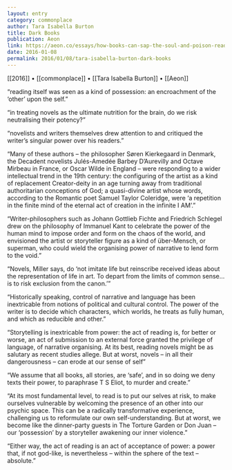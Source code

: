 ```yaml
---
layout: entry
category: commonplace
author: Tara Isabella Burton
title: Dark Books
publication: Aeon
link: https://aeon.co/essays/how-books-can-sap-the-soul-and-poison-readers-with-ideas
date: 2016-01-08
permalink: 2016/01/08/tara-isabella-burton-dark-books
---
```


[[2016]] • [[commonplace]] • [[Tara Isabella Burton]] • [[Aeon]]

“reading itself was seen as a kind of possession: an encroachment of the ‘other’ upon the self.”

“in treating novels as the ultimate nutrition for the brain, do we risk neutralising their potency?”

“novelists and writers themselves drew attention to and critiqued the writer’s singular power over his readers.”

“Many of these authors – the philosopher Søren Kierkegaard in Denmark, the Decadent novelists Julés-Amedée Barbey D’Aurevilly and Octave Mirbeau in France, or Oscar Wilde in England – were responding to a wider intellectual trend in the 19th century: the configuring of the artist as a kind of replacement Creator-deity in an age turning away from traditional authoritarian conceptions of God; a quasi-divine artist whose words, according to the Romantic poet Samuel Taylor Coleridge, were ‘a repetition in the finite mind of the eternal act of creation in the infinite I AM’.”

“Writer-philosophers such as Johann Gottlieb Fichte and Friedrich Schlegel drew on the philosophy of Immanuel Kant to celebrate the power of the human mind to impose order and form on the chaos of the world, and envisioned the artist or storyteller figure as a kind of über-Mensch, or superman, who could wield the organising power of narrative to lend form to the void.”

“Novels, Miller says, do ‘not imitate life but reinscribe received ideas about the representation of life in art. To depart from the limits of common sense… is to risk exclusion from the canon.’”

“Historically speaking, control of narrative and language has been inextricable from notions of political and cultural control. The power of the writer is to decide which characters, which worlds, he treats as fully human, and which as reducible and other.”

“Storytelling is inextricable from power: the act of reading is, for better or worse, an act of submission to an external force granted the privilege of language, of narrative organising. At its best, reading novels might be as salutary as recent studies allege. But at worst, novels – in all their dangerousness – can erode at our sense of self”

“We assume that all books, all stories, are ‘safe’, and in so doing we deny texts their power, to paraphrase T S Eliot, to murder and create.”

“At its most fundamental level, to read is to put our selves at risk, to make ourselves vulnerable by welcoming the presence of an other into our psychic space. This can be a radically transformative experience, challenging us to reformulate our own self-understanding. But at worst, we become like the dinner-party guests in The Torture Garden or Don Juan ­– our ‘possession’ by a storyteller awakening our inner violence.”

“Either way, the act of reading is an act of acceptance of power: a power that, if not god-like, is nevertheless – within the sphere of the text – absolute.”
